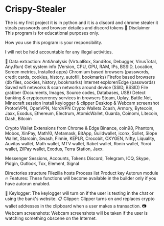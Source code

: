# Crispy-Stealer
The is my first project it is in python and it is a discord and chrome stealer it steals passwords and browser detailes and discord tokens
🚧 Disclaimer
This program is for educational purposes only.

How you use this program is your responsibility.

I will not be held accountable for any illegal activities.

🔱 Data extraction:
 AntiAnalysis (VirtualBox, SandBox, Debugger, VirusTotal, Any.Run)
 Get system info (Version, CPU, GPU, RAM, IPs, BSSID, Location, Screen metrics, Installed apps)
 Chromium based browsers (passwords, credit cards, cookies, history, autofill, bookmarks)
 Firefox based browsers (db files, cookies, history, bookmarks)
 Internet explorer/Edge (passwords)
 Saved wifi networks & scan networks around device (SSID, BSSID)
 File grabber (Documents, Images, Source codes, Databases, USB)
 Detect banking & cryptocurrency services in browsers
 Steam, Uplay, Battle.Net, Minecraft session
 Install keylogger & clipper
 Desktop & Webcam screenshot
 ProtonVPN, OpenVPN, NordVPN
 Crypto Wallets
Zcash, Armory, Bytecoin, Jaxx, Exodus, Ethereum, Electrum, AtomicWallet, Guarda, Coinomi, Litecoin, Dash, Bitcoin

 Crypto Wallet Extensions from Chrome & Edge
Binance, coin98, Phantom, Mobox, XinPay, Math10, Metamask, BitApp, Guildwallet, iconx, Sollet, Slope Wallet, Starcoin, Swash, Finnie, KEPLR, Crocobit, OXYGEN, Nifty, Liquality, Auvitas wallet, Math wallet, MTV wallet, Rabet wallet, Ronin wallet, Yoroi wallet, ZilPay wallet, Exodus, Terra Station, Jaxx.

 Messenger Sessions, Accounts, Tokens
Discord, Telegram, ICQ, Skype, Pidgin, Outlook, Tox, Element, Signal

 Directories structure
 Filezilla hosts
 Process list
 Product key
 Autorun module
🔥 Features:
These functions will become available in the builder only if you have autorun enabled.

🎹 Keylogger:
The keylogger will turn on if the user is texting in the chat or using the bank's website.
📋 Clipper:
Clipper turns on and replaces crypto wallet addresses in the clipboard when a user makes a transaction.
📷 Webcam screenshots:
Webcam screenshots will be taken if the user is watching something obscene on the Internet.

